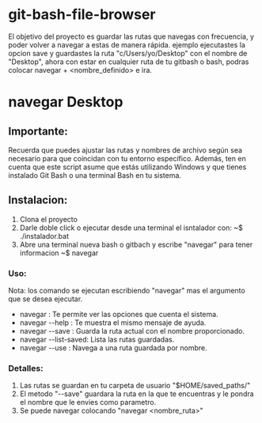 # git-bash-file-browser
El objetivo del proyecto es guardar las rutas que navegas con frecuencia,
y poder volver a navegar a estas de manera rápida.
ejemplo ejecutastes la opcion save y guardastes la ruta "c/Users/yo/Desktop" con el nombre de "Desktop",
ahora con estar en cualquier ruta de tu gitbash o bash, podras colocar navegar + <nombre_definido> e ira. 

# navegar Desktop

## Importante:
Recuerda que puedes ajustar las rutas y nombres de archivo según sea necesario para que coincidan con tu entorno específico. 
Además, ten en cuenta que este script asume que estás utilizando Windows y que tienes instalado Git Bash o una terminal Bash en tu sistema.

## Instalacion:
1. Clona el proyecto
2. Darle doble click o ejecutar desde una terminal el isntalador con:
   ~$ ./instalador.bat
3. Abre una terminal nueva bash o gitbach y escribe "navegar" para tener informacion
   ~$ navegar

### Uso:
Nota: los comando se ejecutan escribiendo "navegar" mas el argumento que se desea ejecutar. 
- navegar : Te permite ver las opciones que cuenta el sistema.
- navegar --help : Te muestra el mismo mensaje de ayuda.
- navegar --save <nombre>: Guarda la ruta actual con el nombre proporcionado.
- navegar --list-saved: Lista las rutas guardadas.
- navegar --use <nombre>: Navega a una ruta guardada por nombre.

### Detalles:
1. Las rutas se guardan en tu carpeta de usuario "$HOME/saved_paths/"
2. El metodo "--save" guardara la ruta en la que te encuentras y le pondra el nombre que le envies como parametro.
3. Se puede navegar colocando "navegar <nombre_ruta>"
